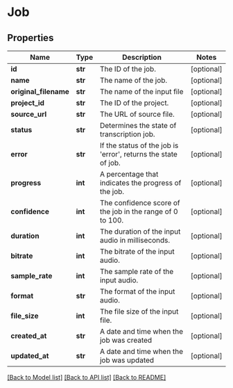 # Job

## Properties
Name | Type | Description | Notes
------------ | ------------- | ------------- | -------------
**id** | **str** | The ID of the job. | [optional] 
**name** | **str** | The name of the job. | [optional] 
**original_filename** | **str** | The name of the input file | [optional] 
**project_id** | **str** | The ID of the project. | [optional] 
**source_url** | **str** | The URL of source file. | [optional] 
**status** | **str** | Determines the state of transcription job. | [optional] 
**error** | **str** | If the status of the job is &#39;error&#39;, returns the state of job. | [optional] 
**progress** | **int** | A percentage that indicates the progress of the job. | [optional] 
**confidence** | **int** | The confidence score of the job in the range of 0 to 100. | [optional] 
**duration** | **int** | The duration of the input audio in milliseconds. | [optional] 
**bitrate** | **int** | The bitrate of the input audio. | [optional] 
**sample_rate** | **int** | The sample rate of the input audio. | [optional] 
**format** | **str** | The format of the input audio. | [optional] 
**file_size** | **int** | The file size of the input file. | [optional] 
**created_at** | **str** | A date and time when the job was created | [optional] 
**updated_at** | **str** | A date and time when the job was updated | [optional] 

[[Back to Model list]](../README.md#documentation-for-models) [[Back to API list]](../README.md#documentation-for-api-endpoints) [[Back to README]](../README.md)


